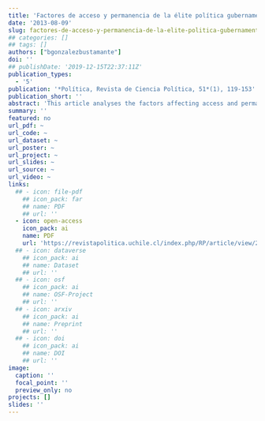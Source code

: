 ```yaml
---
title: 'Factores de acceso y permanencia de la élite política gubernamental en Chile (1990-2010)'
date: '2013-08-09'
slug: factores-de-acceso-y-permanencia-de-la-elite-politica-gubernamental-en-chile
## categories: []
## tags: []
authors: ["bgonzalezbustamante"]
doi: ''
## publishDate: '2019-12-15T22:37:11Z'
publication_types:
  - '5'
publication: '*Política, Revista de Ciencia Política, 51*(1), 119-153'
publication_short: ''
abstract: 'This article analyses the factors affecting access and permanence of the governmental political elite in Chile from 1990 to 2010, utilising data from a survey of 386 members of the elite who entered the political field. Only 199 cases from the survey qualify as part of the governmental elite. It presents a description of the group, a relevant permanence index, and a logistic binary regression model together with a  Qualitative  Comparative  Analysis  (QCA).  The results find a homogeneous group, and that the factors affecting access are not the same as those for permanence. It concludes that, although a technical profile facilitates access, political capital and previous participation in think tanks are more relevant for permanence in the highest political positions.'
summary: ''
featured: no
url_pdf: ~
url_code: ~
url_dataset: ~
url_poster: ~
url_project: ~
url_slides: ~
url_source: ~
url_video: ~
links:
  ## - icon: file-pdf
    ## icon_pack: far
    ## name: PDF
    ## url: ''
  - icon: open-access 
    icon_pack: ai
    name: PDF
    url: 'https://revistapolitica.uchile.cl/index.php/RP/article/view/27436'
  ## - icon: dataverse
    ## icon_pack: ai
    ## name: Dataset
    ## url: ''
  ## - icon: osf
    ## icon_pack: ai
    ## name: OSF-Project
    ## url: ''
  ## - icon: arxiv
    ## icon_pack: ai
    ## name: Preprint
    ## url: ''
  ## - icon: doi
    ## icon_pack: ai
    ## name: DOI
    ## url: ''
image:
  caption: ''
  focal_point: ''
  preview_only: no
projects: []
slides: ''
---
```


